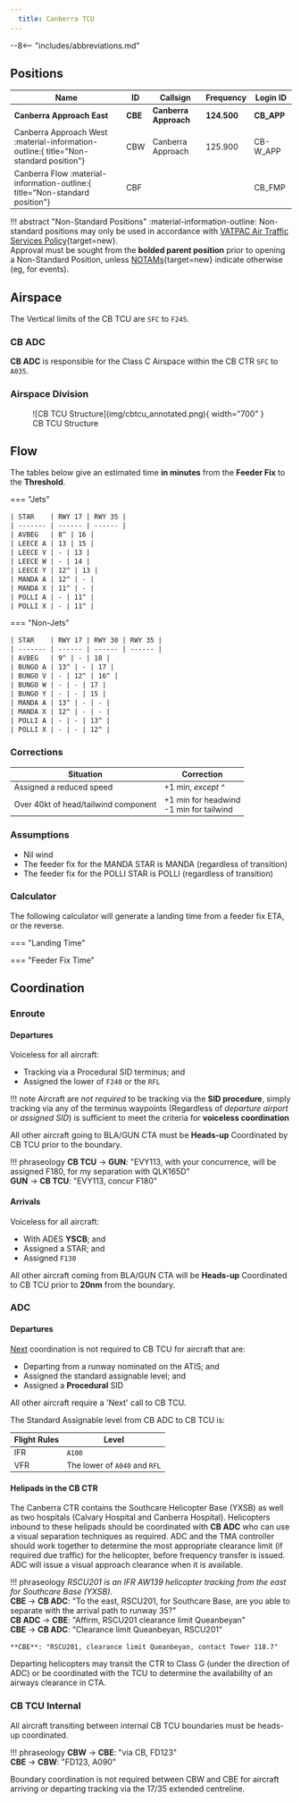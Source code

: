 ```yaml
---
  title: Canberra TCU
---
```


--8<-- "includes/abbreviations.md"

## Positions

| Name               | ID      | Callsign       | Frequency        | Login ID              |
| ------------------ | --------------| -------------- | ---------------- | --------------------------------------|
| **Canberra Approach East**    |**CBE**| **Canberra Approach**   | **124.500**         | **CB_APP**     |
| <span class="indented">Canberra Approach West :material-information-outline:{ title="Non-standard position"}   |CBW| Canberra Approach   | 125.900          | CB-W_APP    |
| <span class="indented">Canberra Flow :material-information-outline:{ title="Non-standard position"}        |CBF|                |          | CB_FMP                              |

!!! abstract "Non-Standard Positions"
    :material-information-outline: Non-standard positions may only be used in accordance with [VATPAC Air Traffic Services Policy](https://vatpac.org/publications/policies){target=new}.  
    Approval must be sought from the **bolded parent position** prior to opening a Non-Standard Position, unless [NOTAMs](https://vatpac.org/publications/notam){target=new} indicate otherwise (eg, for events).

## Airspace
The Vertical limits of the CB TCU are `SFC` to `F245`.

### CB ADC
**CB ADC** is responsible for the Class C Airspace within the CB CTR `SFC` to `A035`.

### Airspace Division

<figure markdown>
![CB TCU Structure](img/cbtcu_annotated.png){ width="700" }
  <figcaption>CB TCU Structure</figcaption>
</figure>

## Flow
The tables below give an estimated time **in minutes** from the **Feeder Fix** to the **Threshold**.

=== "Jets"
                       
    | STAR    | RWY 17 | RWY 35 |
    | ------- | ------ | ------ |
    | AVBEG   | 8^ | 16 |
    | LEECE A | 13 | 15 |
    | LEECE V | - | 13 |
    | LEECE W | - | 14 |
    | LEECE Y | 12^ | 13 |
    | MANDA A | 12^ | - |
    | MANDA X | 11^ | - |
    | POLLI A | - | 11^ |
    | POLLI X | - | 11^ |

=== "Non-Jets"

    | STAR    | RWY 17 | RWY 30 | RWY 35 |
    | ------- | ------ | ------ | ------ |
    | AVBEG   | 9^ | - | 18 |
    | BUNGO A | 13^ | - | 17 |
    | BUNGO V | - | 12^ | 16^ |
    | BUNGO W | - | - | 17 |
    | BUNGO Y | - | - | 15 |
    | MANDA A | 13^ | - | - |
    | MANDA X | 12^ | - | - |
    | POLLI A | - | - | 13^ |
    | POLLI X | - | - | 12^ |

### Corrections
| Situation | Correction |
| ----- | ----- |
| Assigned a reduced speed | +1 min, *except ^* | 
| Over 40kt of head/tailwind component | +1 min for headwind<br>-1 min for tailwind |

### Assumptions
- Nil wind
- The feeder fix for the MANDA STAR is MANDA (regardless of transition)
- The feeder fix for the POLLI STAR is POLLI (regardless of transition)

### Calculator
<script type="module" src="../../javascripts/flowCalculatorLogic.js" defer onerror="alert('Flow Calculator failed to load. Please refresh the page or submit a Helpdesk ticket.')"></script>
The following calculator will generate a landing time from a feeder fix ETA, or the reverse.

=== "Landing Time"
    <div id="flowCalculatorLandingTime"></div>

=== "Feeder Fix Time"
    <div id="flowCalculatorFeederFixTime"></div>

## Coordination
### Enroute
#### Departures
Voiceless for all aircraft:
 
- Tracking via a Procedural SID terminus; and  
- Assigned the lower of `F240` or the `RFL`

!!! note
    Aircraft are *not required* to be tracking via the **SID procedure**, simply tracking via any of the terminus waypoints (Regardless of *departure airport* or *assigned SID*) is sufficient to meet the criteria for **voiceless coordination**

All other aircraft going to BLA/GUN CTA must be **Heads-up** Coordinated by CB TCU prior to the boundary.

!!! phraseology
    <span class="hotline">**CB TCU** -> **GUN**</span>: "EVY113, with your concurrence, will be assigned F180, for my separation with QLK165D"  
    <span class="hotline">**GUN** -> **CB TCU**</span>: "EVY113, concur F180"  

#### Arrivals
Voiceless for all aircraft:

- With ADES **YSCB**; and  
- Assigned a STAR; and  
- Assigned `F130`

All other aircraft coming from BLA/GUN CTA will be **Heads-up** Coordinated to CB TCU prior to **20nm** from the boundary.

### ADC
#### Departures
[Next](../controller-skills/coordination.md#next) coordination is not required to CB TCU for aircraft that are:   
  
  - Departing from a runway nominated on the ATIS; and  
  - Assigned the standard assignable level; and  
  - Assigned a **Procedural** SID

All other aircraft require a 'Next' call to CB TCU.

The Standard Assignable level from CB ADC to CB TCU is:  

| Flight Rules | Level |
| ------------ | ----- |
| IFR | `A100` |
| VFR | The lower of `A040` and `RFL` |

#### Helipads in the CB CTR
The Canberra CTR contains the Southcare Helicopter Base (YXSB) as well as two hospitals (Calvary Hospital and Canberra Hospital). Helicopters inbound to these helipads should be coordinated with **CB ADC** who can use a visual separation techniques as required. ADC and the TMA controller should work together to determine the most appropriate clearance limit (if required due traffic) for the helicopter, before frequency transfer is issued. ADC will issue a visual approach clearance when it is available.

!!! phraseology
    *RSCU201 is an IFR AW139 helicopter tracking from the east for Southcare Base (YXSB).*  
    <span class="hotline">**CBE** -> **CB ADC**</span>: "To the east, RSCU201, for Southcare Base, are you able to separate with the arrival path to runway 35?"  
    <span class="hotline">**CB ADC** -> **CBE**</span>: "Affirm, RSCU201 clearance limit Queanbeyan"  
    <span class="hotline">**CBE** -> **CB ADC**</span>: "Clearance limit Queanbeyan, RSCU201"  

    **CBE**: "RSCU201, clearance limit Queanbeyan, contact Tower 118.7"

Departing helicopters may transit the CTR to Class G (under the direction of ADC) or be coordinated with the TCU to determine the availability of an airways clearance in CTA.

### CB TCU Internal
All aircraft transiting between internal CB TCU boundaries must be heads-up coordinated.

!!! phraseology
    <span class="hotline">**CBW** -> **CBE**</span>: "via CB, FD123"  
    <span class="hotline">**CBE** -> **CBW**</span>: "FD123, A090"   

Boundary coordination is not required between CBW and CBE for aircraft arriving or departing tracking via the 17/35 extended centreline.